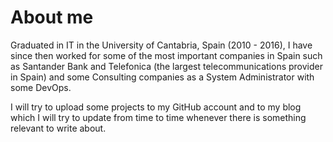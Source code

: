 # About me
Graduated in IT in the University of Cantabria, Spain (2010 - 2016), I have since then worked for some of the most important companies in Spain such as Santander Bank and Telefonica (the largest telecommunications provider in Spain) and some Consulting companies as a System Administrator with some DevOps.

I will try to upload some projects to my GitHub account and to my blog which I will try to update from time to time whenever there is something relevant to write about.
